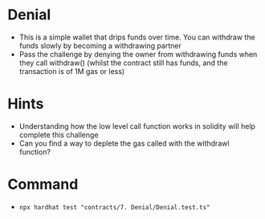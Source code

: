 # Denial

- This is a simple wallet that drips funds over time. You can withdraw the funds slowly by becoming a withdrawing partner
- Pass the challenge by denying the owner from withdrawing funds when they call withdraw() (whilst the contract still has funds, and the transaction is of 1M gas or less)

# Hints

- Understanding how the low level call function works in solidity will help complete this challenge
- Can you find a way to deplete the gas called with the withdrawl function?

# Command

- `npx hardhat test "contracts/7. Denial/Denial.test.ts"`
